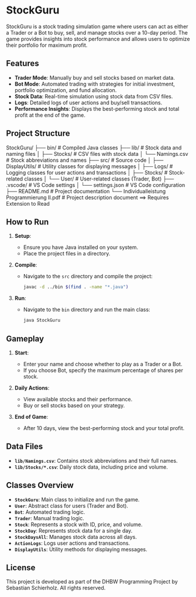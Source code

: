 # StockGuru

StockGuru is a stock trading simulation game where users can act as either a Trader or a Bot to buy, sell, and manage stocks over a 10-day period. The game provides insights into stock performance and allows users to optimize their portfolio for maximum profit.

## Features

- **Trader Mode**: Manually buy and sell stocks based on market data.
- **Bot Mode**: Automated trading with strategies for initial investment, portfolio optimization, and fund allocation.
- **Stock Data**: Real-time simulation using stock data from CSV files.
- **Logs**: Detailed logs of user actions and buy/sell transactions.
- **Performance Insights**: Displays the best-performing stock and total profit at the end of the game.

## Project Structure

StockGuru/
├── bin/                # Compiled Java classes
├── lib/                # Stock data and naming files
│   ├── Stocks/         # CSV files with stock data
│   └── Namings.csv     # Stock abbreviations and names
├── src/                # Source code
│   ├── DisplayUtils/   # Utility classes for displaying messages
│   ├── Logs/           # Logging classes for user actions and transactions
│   ├── Stocks/         # Stock-related classes
│   └── User/           # User-related classes (Trader, Bot)
├── .vscode/            # VS Code settings
│   └── settings.json   # VS Code configuration
├── README.md           # Project documentation
└── Individualleistung Programmierung II.pdf # Project description document ==> Requires Extension to Read

## How to Run

1. **Setup**:
   - Ensure you have Java installed on your system.
   - Place the project files in a directory.

2. **Compile**:
   - Navigate to the `src` directory and compile the project:
     ```sh
     javac -d ../bin $(find . -name "*.java")
     ```

3. **Run**:
   - Navigate to the `bin` directory and run the main class:
     ```sh
     java StockGuru
     ```

## Gameplay

1. **Start**:
   - Enter your name and choose whether to play as a Trader or a Bot.
   - If you choose Bot, specify the maximum percentage of shares per stock.

2. **Daily Actions**:
   - View available stocks and their performance.
   - Buy or sell stocks based on your strategy.

3. **End of Game**:
   - After 10 days, view the best-performing stock and your total profit.

## Data Files

- **`lib/Namings.csv`**: Contains stock abbreviations and their full names.
- **`lib/Stocks/*.csv`**: Daily stock data, including price and volume.

## Classes Overview

- **`StockGuru`**: Main class to initialize and run the game.
- **`User`**: Abstract class for users (Trader and Bot).
- **`Bot`**: Automated trading logic.
- **`Trader`**: Manual trading logic.
- **`Stock`**: Represents a stock with ID, price, and volume.
- **`StockDay`**: Represents stock data for a single day.
- **`StockDaysAll`**: Manages stock data across all days.
- **`ActionLogs`**: Logs user actions and transactions.
- **`DisplayUtils`**: Utility methods for displaying messages.

## License

This project is developed as part of the DHBW Programming Project by Sebastian Schierholz. All rights reserved.